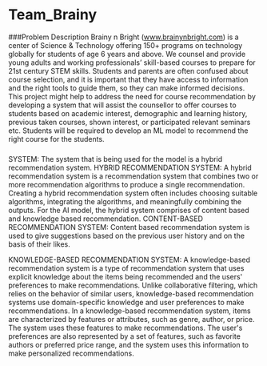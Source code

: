 # Team_Brainy
###Problem Description
Brainy n Bright (www.brainynbright.com) is a center of Science & Technology offering 150+ programs on technology globally for
students of age 6 years and above. We counsel and provide young adults and working professionals’ skill-based courses to prepare
for 21st century STEM skills.
Students and parents are often confused about course selection, and it is important that they have access to information and the
right tools to guide them, so they can make informed decisions. This project might help to address the need for course
recommendation by developing a system that will assist the counsellor to offer courses to students based on academic interest,
demographic and learning history, previous taken courses, shown interest, or participated relevant seminars etc. Students will be
required to develop an ML model to recommend the right course for the students.
###
SYSTEM:
The system that is being used for the model is a hybrid recommendation system.
HYBRID RECOMMENDATION SYSTEM:
A hybrid recommendation system is a recommendation system that combines two or more recommendation algorithms to produce a single recommendation. Creating a hybrid recommendation system often includes choosing suitable algorithms, integrating the algorithms, and meaningfully combining the outputs. For the AI model, the hybrid system comprises of content based and knowledge based recommendation.
CONTENT-BASED RECOMMENDATION SYSTEM:
Content based recommendation system is used to give suggestions based on the previous user history and on the basis of their likes.

KNOWLEDGE-BASED RECOMMENDATION SYSTEM: A knowledge-based recommendation system is a type of recommendation system that uses explicit knowledge about the items being recommended and the users' preferences to make recommendations. Unlike collaborative filtering, which relies on the behavior of similar users, knowledge-based recommendation systems use domain-specific knowledge and user preferences to make recommendations. In a knowledge-based recommendation system, items are characterized by features or attributes, such as genre, author, or price. The system uses these features to make recommendations. The user's preferences are also represented by a set of features, such as favorite authors or preferred price range, and the system uses this information to make personalized recommendations. 
